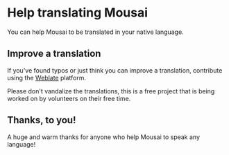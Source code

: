 # Help translating Mousai
You can help Mousai to be translated in your native language.

## Improve a translation
If you've found typos or just think you can improve a translation, contribute using the [Weblate](https://hosted.weblate.org/engage/kooha/) platform.

Please don't vandalize the translations, this is a free project that is being worked on by volunteers on their free time.

## Thanks, to you! 
A huge and warm thanks for anyone who help Mousai to speak any language!
